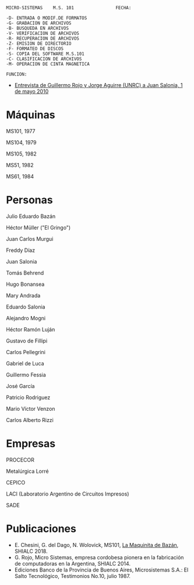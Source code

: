 ```
MICRO-SISTEMAS    M.S. 101                FECHA:

-D- ENTRADA O MODIF.DE FORMATOS
-G- GRABACION DE ARCHIVOS       
-B- BUSQUEDA EN ARCHIVOS        
-V- VERIFICACION DE ARCHIVOS    
-R- RECUPERACION DE ARCHIVOS    
-Z- EMISION DE DIRECTORIO       
-F- FORMATEO DE DISCOS          
-S- COPIA DEL SOFTWARE M.S.101  
-C- CLASIFICACION DE ARCHIVOS   
-M- OPERACION DE CINTA MAGNETICA

FUNCION:
```

* [Entrevista de Guillermo Rojo y Jorge Aguirre (UNRC) a Juan Salonia, 1 de mayo 2010](Salonia_Rojo_Aguirre_2010_05_01.mp3)

Máquinas
===

MS101, 1977

MS104, 1979

MS105, 1982

MS51, 1982

MS61, 1984


Personas
===

Julio Eduardo Bazán

Héctor Müller ("El Gringo")

Juan Carlos Murgui

Freddy Díaz

Juan Salonia

Tomás Behrend

Hugo Bonansea

Mary Andrada

Eduardo Salonia

Alejandro Mogni

Héctor Ramón Luján

Gustavo de Fillipi

Carlos Pellegrini

Gabriel de Luca

Guillermo Fessia

José García

Patricio Rodriguez

Mario Víctor Venzon

Carlos Alberto Rizzi


Empresas
===

PROCECOR

Metalúrgica Lorré

CEPICO 

LACI (Laboratorio Argentino de Circuitos Impresos)

SADE


Publicaciones
===

* E. Chesini, G. del Dago, N. Wolovick, MS101, [La Maquinita de Bazán](https://cs.famaf.unc.edu.ar/~nicolasw/Publicaciones/MS101LaMaquinitaDeBaz%C3%A1n.pdf), SHIALC 2018.
* G. Rojo, Micro Sistemas, empresa cordobesa pionera en la fabricación de computadoras en la Argentina, SHIALC 2014.
* Ediciones Banco de la Provincia de Buenos Aires, Microsistemas S.A.: El Salto Tecnológico, Testimonios No.10, julio 1987.

